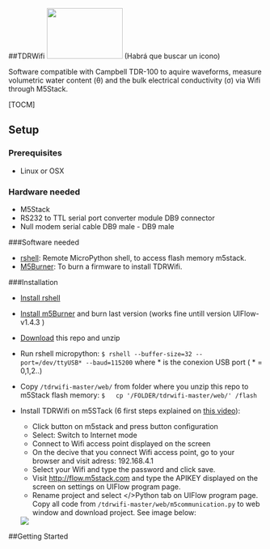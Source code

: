 ##TDRWifi
<img src="https://blogs.protegerse.com/wp-content/imagenes/wifi_krack.png" data-canonical-src="https://gyazo.com/eb5c5741b6a9a16c692170a41a49c858.png" width="150" height="100" />
(Habrá que buscar un icono)

Software compatible with Campbell TDR-100 to aquire waveforms, measure volumetric water content (θ) and the bulk electrical conductivity (σ)  via Wifi through M5Stack.

[TOCM]

## Setup

### Prerequisites
- Linux or OSX


### Hardware needed
- M5Stack
- RS232 to TTL serial port converter module DB9 connector
- Null modem serial cable DB9 male - DB9 male

###Software needed
- [rshell](https://github.com/dhylands/rshell): Remote MicroPython shell, to access flash memory m5stack.  
- [M5Burner](https://github.com/m5stack/m5-docs/blob/master/docs/en/related_documents/M5Burner.md): To burn a firmware to install TDRWifi.

###Installation
 - [Install rshell ](https://github.com/dhylands/rshell#installation)
 - [Install m5Burner](https://github.com/m5stack/m5-docs/blob/master/docs/en/related_documents/M5Burner.md#m5burner-1) and burn last version (works fine untill version UIFlow-v1.4.3 )
 - [Download](https://github.com/an0nio/tdrwifi/archive/master.zip) this repo and unzip
 - Run rshell micropython:
 `$ rshell --buffer-size=32 --port=/dev/ttyUSB* --baud=115200`  where \* is the conexion USB port ( \* = 0,1,2..)
 - Copy `/tdrwifi-master/web/` from folder where you unzip this repo  to m5Stack flash memory:
  `$   cp '/FOLDER/tdrwifi-master/web/' /flash`
 
- Install TDRWifi on m5STack (6 first steps explained on [this video](https://www.youtube.com/watch?v=UVUprvXjUbA)):
  - Click button on m5stack and press button configuration
  - Select: Switch to Internet mode
  - Connect to Wifi access point displayed on the screen
  - On the decive that you connect Wifi access point, go to your browser and visit adress: 192.168.4.1
  - Select your Wifi and type the password and click save.
  - Visit http://flow.m5stack.com and type the APIKEY displayed on the screen on settings on UIFlow program page.
  - Rename project and select </>Python tab on UIFlow program page. Copy all code from `/tdrwifi-master/web/m5communication.py` to web window and download project. See image below:
  <img src="https://github.com/an0nio/tdrwifi/blob/master/imgs/flowStep_1.png?raw=true" >



##Getting Started


